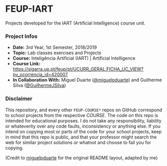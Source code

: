 # FEUP-IART
Projects developed for the IART (Artificial Intelligence) course unit.

### Project Infos
* **Date:** 3rd Year, 1st Semester, 2018/2019
* **Topic:** Lab classes exercises and Projects
* **Course:** Inteligência Artificial (IART) | Artificial Intelligence
* **Course Link:** https://sigarra.up.pt/feup/pt/UCURR_GERAL.FICHA_UC_VIEW?pv_ocorrencia_id=420007
* **In Collaboration With:** Miguel Duarte ([@miguelpduarte](https://github.com/miguelpduarte)) and Guilherme Silva ([@GuilhermeJSilva](https://github.com/GuilhermeJSilva))

### Disclaimer
This repository, and every other `FEUP-COURSE*` repos on GitHub correspond to school projects from the respective *COURSE*. The code on this repo is intended for educational purposes. I do not take any responsibility, liability or whateverity over any code faults, inconsistency or anything else. If you intend on copying most or parts of the code for your school projects, keep in mind that this repo is public, and that your professor might search the web for similar project solutions or whatnot and choose to fail you for copying.



(Credit to [miguelpduarte](https://github.com/miguelpduarte) for the original README layout, adapted by me)
